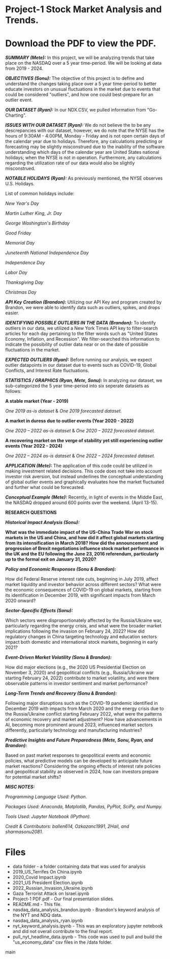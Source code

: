 # Project-1 Stock Market Analysis and Trends.

# Download the PDF to view the PDF.

***SUMMARY (Mete):***
In this project, we will be analyzing trends that take place on the NASDAQ over a 5 year time-period. We will be looking at data from 2019 - 2024.

***OBJECTIVES (Sonu):***
The objective of this project is to define and understand the changes taking place over a 5 year time-period to better educate investors on unusual fluctuations in the market due to events that could be considered "outliers", and how one could best-prepare for an outlier event.

***OUR DATASET (Ryan):***
In our NDX.CSV, we pulled information from "Go-Charting".

***ISSUES WITH OUR DATASET (Ryan):***
We do not believe the to be any descrepancies with our dataset, however, we do note that the NYSE has the hours of 9:30AM - 4:00PM, Monday - Friday and is not open certain days of the calendar year due to holidays. Therefore, any calculations predicting or forecasting may be slightly misconstrued due to the inability of the software understanding which days of the calendar year are United States national holidays; when the NYSE is not in operation. Furthermore, any calculations regarding the utilization rate of our data would also be slightly misconstrued.

***NOTABLE HOLIDAYS (Ryan):***
As previously mentioned, the NYSE observes U.S. Holidays.

List of common holidays include:

  _New Year's Day_
  
  _Martin Luther King, Jr. Day_
  
  _George Washington's Birthday_
  
  _Good Friday_
  
  _Memorial Day_
  
  _Juneteenth National Independence Day_
  
  _Independence Day_
  
  _Labor Day_
  
  _Thanksgiving Day_
  
  _Christmas Day_

***API Key Creation (Brandon):***
Utilizing our API Key and program created by Brandon, we were able to identify data such as outliers, spikes, and drops easier.

***IDENTIFYING POSSIBLE OUTLIERS IN THE DATA (Brandon):***
To identify outliers in our data, we utilized a New York Times API key to filter-search articles for each day pertaining to the filter words such as "United States Economy, Inflation, and Recession". We filter-searched this information to indicate the possibility of outlier data near or on the date of possible fluctuations in the market.

***EXPECTED OUTLIERS (Ryan):***
Before running our analysis, we expect outlier datapoints in our dataset due to events such as COVID-19, Global Conflicts, and Interest Rate fluctuations.

***STATISTICS / GRAPHICS (Ryan, Mete, Sonu):***
In analyzing our dataset, we sub-categorized the 5 year time-period into six seperate datasets as follows:

**A stable market (Year - 2019)**

_One 2019 as-is dataset_ & _One 2019 forecasted dataset._

**A market in duress due to outlier events (Year 2020 - 2022)**

_One 2020 – 2022 as-is dataset_ & _One 2020 – 2022 forecasted dataset._

**A recovering market on the verge of stability yet still experiencing outlier events (Year 2022 - 2024)**

_One 2022 – 2024 as-is dataset_ & _One 2022 – 2024 forecasted dataset._

***APPLICATION (Mete):***
The application of this code could be utilized in making investment related decisions. This code does not take into account investor risk aversion, but instead underlines the conceptual understanding of global outlier events and graphically evaluates how the market fluctuated and further what could be forecasted.

***Conceptual Example (Mete):*** Recently, in light of events in the Middle East, the NASDAQ dropped around 600 points over the weekend. (April 13-15).

****RESEARCH QUESTIONS****

***Historical Impact Analysis (Sonu):***

**What was the immediate impact of the US-China Trade War on stock markets in the US and China, and how did it affect global markets starting from its intensification in March 2018?
How did the announcement and progression of Brexit negotiations influence stock market performance in the UK and the EU following the June 23, 2016 referendum, particularly up to the formal exit on January 31, 2020?**

***Policy and Economic Responses (Sonu & Brandon):***

How did Federal Reserve interest rate cuts, beginning in July 2019, affect market liquidity and investor behavior across different sectors?
What were the economic consequences of COVID-19 on global markets, starting from its identification in December 2019, with significant impacts from March 2020 onward?

***Sector-Specific Effects (Sonu):***

Which sectors were disproportionately affected by the Russia/Ukraine war, particularly regarding the energy crisis, and what were the broader market implications following the invasion on February 24, 2022?
How did regulatory changes in China targeting technology and education sectors impact both domestic and international stock markets, beginning in early 2021?

***Event-Driven Market Volatility (Sonu & Brandon):***

How did major elections (e.g., the 2020 US Presidential Election on November 3, 2020) and geopolitical conflicts (e.g., Russia/Ukraine war starting February 24, 2022) contribute to market volatility, and were there observable patterns in investor sentiment and market performance?

***Long-Term Trends and Recovery (Sonu & Brandon):***

Following major disruptions such as the COVID-19 pandemic identified in December 2019 with impacts from March 2020 and the energy crisis due to the Russia/Ukraine conflict starting February 2022, what were the patterns of economic recovery and market adjustment?
How have advancements in AI, becoming more prominent around 2023, influenced market sectors differently, particularly technology and manufacturing industries?

***Predictive Insights and Future Preparedness (Mete, Sonu, Ryan, and Brandon):***

Based on past market responses to geopolitical events and economic policies, what predictive models can be developed to anticipate future market reactions?
Considering the ongoing effects of interest rate policies and geopolitical stability as observed in 2024, how can investors prepare for potential market shifts?

***MISC NOTES:***

_Programming Language Used: Python._

_Packages Used: Anaconda, Matplotlib, Pandas, PyPlot, SciPy, and Numpy._

_Tools Used: Jupyter Notebook (IPython)._

_Credit & Contributors: ballen614, Ozkazanc1991, 2Hail, and sharmasonu2081._

# Files
* data folder - a folder containing data that was used for analysis
* 2019_US_Terrifes On China.ipynb
* 2020_Covid Impact.ipynb
* 2021_US President Election.ipynb
* 2022_Russian_Invasion_Ukraine.ipynb
* Gaza Terrorist Attack on Israel.ipynb
* Project-1 PDF.pdf - Our final presentation slides. 
* README.md - This file.
* nasdaq_data_analysis_brandon.ipynb - Brandon's keyword analysis of the NYT and NDQ data.
* nasdaq_data_analysis_ryan.ipynb
* nyt_keyword_analysis.ipynb - This was an exploratory jupyter notebook and did not overall contribute to the final report.
* pull_nyt_headline_data.ipynb - This code was used to pull and build the "us_economy_data" csv files in the /data folder.







 main
